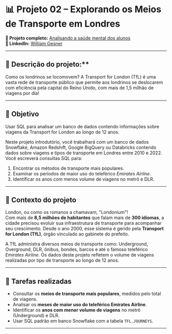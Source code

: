 # 📊 Projeto 02 – Explorando os Meios de Transporte em Londres

**🔗 Projeto completo:** [Analisando a saúde mental dos alunos](https://www.datacamp.com/datalab/w/edf058ec-3715-48ff-a7ed-45a8dd5d3187/edit)  
**👤 LinkedIn:** [William Gesner](https://www.linkedin.com/in/william-gesner/)

---
## 🧠 Descrição do projeto:**  
Como os londrinos se locomovem? A Transport for London (TfL) é uma vasta rede de transporte público que permite aos londrinos se deslocarem com eficiência pela capital do Reino Unido, com mais de 1,5 milhão de viagens por dia!

---

## 🎯 Objetivo 
Usar SQL para analisar um banco de dados contendo informações sobre viagens da Transport for London ao longo de 12 anos.


Neste projeto introdutório, você trabalhará com um banco de dados Snowflake, Amazon Redshift, Google BigQuery ou Databricks contendo dados sobre viagens e tipos de transporte em Londres entre 2010 e 2022. Você escreverá consultas SQL para:

1. Encontrar os métodos de transporte mais populares.
2. Examinar os períodos de maior uso do teleférico *Emirates Airline*.
3. Identificar os anos com menos volume de viagens no metrô e DLR.

---

## 🧠 Contexto do projeto

London, ou como os romanos a chamavam, "Londonium"!  
Com mais de **8,5 milhões de habitantes** que falam mais de **300 idiomas**, a cidade precisou evoluir sua infraestrutura de transporte para acompanhar seu crescimento. Desde o ano 2000, esse sistema é gerido pela **Transport for London (TfL)**, órgão vinculado ao gabinete do prefeito.

A TfL administra diversos meios de transporte como: Underground, Overground, DLR, ônibus, bondes, barcos e até o famoso teleférico *Emirates Airline*. Os dados deste projeto refletem o volume de viagens realizadas por tipo de transporte ao longo de 12 anos.

---

## 🧩 Tarefas realizadas

- Consultar os **meios de transporte mais populares**, medidos pelo total de viagens.
- Analisar os **meses de maior uso do teleférico Emirates Airline**.
- Identificar os **anos com menor volume de viagens** no metrô (Underground) e DLR.
- Usar SQL padrão em banco Snowflake com a tabela `TFL.JOURNEYS`.

---

